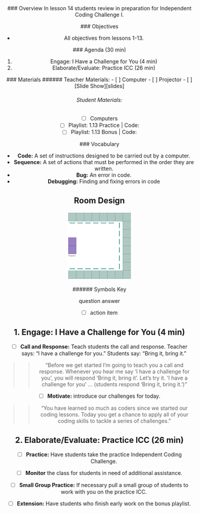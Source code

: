<header class='header' title='Review' subtitle='Lesson 14'/>

<notable>
<iconp src='/icons/activity.png'>### Overview</iconp>
In lesson 14 students review in preparation for Independent Coding Challenge I.

<iconp src='/icons/objectives.png'>### Objectives</iconp>
- All objectives from lessons 1-13.

<iconp src='/icons/agenda.png'>### Agenda (30 min)</iconp>

1. Engage: I Have a Challenge for You (4 min)
1. Elaborate/Evaluate: Practice ICC (26 min)

<note>
<iconp src='/icons/materials.png'>### Materials</iconp>
###### Teacher Materials:
- [ ] Computer
- [ ] Projector
- [ ] [Slide Show][slides]

###### Student Materials:
- [ ] Computers
- [ ] Playlist: 1.13 Practice | Code:
- [ ] Playlist: 1.13 Bonus | Code:

<iconp src='/icons/vocab.png'>### Vocabulary</iconp>
- **Code:** A set of instructions designed to be carried out by a computer.
- **Sequence:** A set of actions that must be performed in the order they are written.
- **Bug:** An error in code.
- **Debugging:** Finding and fixing errors in code
</note>
<pagebreak/>

## Room Design

![room](/images/layout-online.png)

<note borderLeft='2px solid green' mt='2em'>
###### Symbols Key

<iconp ml='1.65em' type='question'>question</iconp>
<iconp ml='1.65em' type='answer'>answer</iconp>
- [ ] action item
</note>

<pagebreak/>

## 1. Engage: I Have a Challenge for You (4 min)
-  [ ] **Call and Response:** Teach students the call and response. Teacher says: “I have a challenge for you.” Students say: “Bring it, bring it.”
>>“Before we get started I’m going to teach you a call and response. Whenever you hear me say ‘I have a challenge for you’, you will respond ‘Bring it, bring it’. Let’s try it. ‘I have a challenge for you’ … (students respond ‘Bring it, bring it.’)”

- [ ] **Motivate:** introduce our challenges for today.
>>“You have learned so much as coders since we started our coding lessons. Today you get a chance to apply all of your coding skills to tackle a series of challenges."

## 2. Elaborate/Evaluate: Practice ICC (26 min)
- [ ] **Practice:** Have students take the practice Independent Coding Challenge.

- [ ] **Monitor** the class for students in need of additional assistance.

- [ ] **Small Group Practice:** If necessary pull a small group of students to work with you on the practice ICC.

- [ ] **Extension:** Have students who finish early work on the bonus playlist.
</notable>
